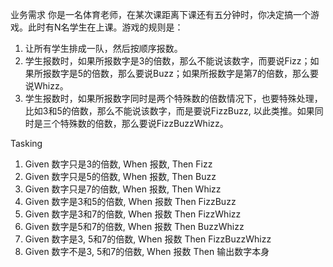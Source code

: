 业务需求
你是一名体育老师，在某次课距离下课还有五分钟时，你决定搞一个游戏。此时有N名学生在上课。游戏的规则是：

1. 让所有学生排成一队，然后按顺序报数。
2. 学生报数时，如果所报数字是3的倍数，那么不能说该数字，而要说Fizz；如果所报数字是5的倍数，那么要说Buzz；如果所报数字是第7的倍数，那么要说Whizz。
3. 学生报数时，如果所报数字同时是两个特殊数的倍数情况下，也要特殊处理，比如3和5的倍数，那么不能说该数字，而是要说FizzBuzz, 以此类推。如果同时是三个特殊数的倍数，那么要说FizzBuzzWhizz。

Tasking
1. Given 数字只是3的倍数,  When 报数, Then Fizz
2. Given 数字只是5的倍数,  When 报数, Then Buzz
3. Given 数字只是7的倍数,  When 报数, Then Whizz
4. Given 数字是3和5的倍数, When 报数 Then FizzBuzz
5. Given 数字是3和7的倍数, When 报数 Then FizzWhizz
6. Given 数字是5和7的倍数, When 报数 Then BuzzWhizz
7. Given 数字是3, 5和7的倍数, When 报数 Then FizzBuzzWhizz
8. Given 数字不是3, 5和7的倍数, When 报数 Then 输出数字本身
